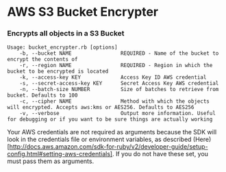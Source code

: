 # AWS S3 Bucket Encrypter

### Encrypts all objects in a S3 Bucket

    Usage: bucket_encrypter.rb [options]
        -b, --bucket NAME                REQUIRED - Name of the bucket to encrypt the contents of
        -r, --region NAME                REQUIRED - Region in which the bucket to be encrypted is located
        -k, --access-key KEY             Access Key ID AWS credential
        -s, --secret-access-key KEY      Secret Access Key AWS credential
        -n, --batch-size NUMBER          Size of batches to retrieve from bucket. Defaults to 100
        -c, --cipher NAME                Method with which the objects will encrypted. Accepts aws:kms or AES256. Defaults to AES256
        -v, --verbose                    Output more information. Useful for debugging or if you want to be sure things are actually working

Your AWS credentials are not required as arguments because the SDK will look in the credentials file or environment variables, as described (Here)[http://docs.aws.amazon.com/sdk-for-ruby/v2/developer-guide/setup-config.html#setting-aws-credentials]. If you do not have these set, you must pass them as arguments.